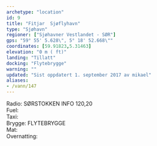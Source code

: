 ```yaml
---
archetype: "location"
id: 9
title: "Fitjar  Sjøflyhavn"
type: "Sjøhavn"
regioner: ["Sjøhavner Vestlandet - SØR"]
gps: "59° 55' 5.628\", 5° 18' 52.668\""
coordinates: [59.91823,5.31463]
elevation: "0 m ( ft)"
landing: "Tillatt"
docking: "Flytebrygge"
warning: ""
updated: "Sist oppdatert 1. september 2017 av mikael"
aliases:
- /vann/147
---
```


Radio:  SØRSTOKKEN INFO 120,20\
Fuel:\
Taxi:\
Brygge: FLYTEBRYGGE\
Mat:\
Overnatting:
